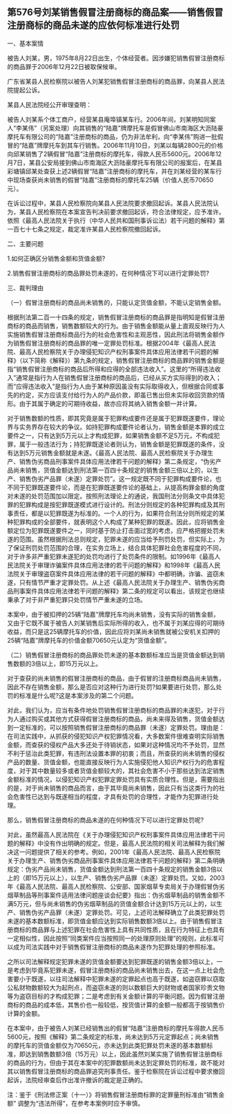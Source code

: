 ## 第576号刘某销售假冒注册商标的商品案——销售假冒注册商标的商品未遂的应依何标准进行处罚

一、基本案情

被告人刘某，男，1975年8月22日出生，个体经营者。因涉嫌犯销售假冒注册商标的商品罪于2006年12月22日被取保候审。

广东省某县人民检察院以被告人刘某犯销售假冒注册商标的商品罪，向某县人民法院提起公诉。

某县人民法院经公开审理查明：

被告人刘某系个体工商户，经营某县庵埠镇某车行。2006年间，刘某明知同案人“李某伟”（另案处理）向其销售的“陆嘉”牌摩托车是假冒佛山市南海区大沥陆豪摩托车有限公司的“陆嘉”注册商标的商品，仍为非法牟利，向“李某伟”购进一批假冒的“陆嘉”牌摩托车到其车行销售。2006年11月10日，刘某以每辆2800元的价格向邱某销售了2辆假冒“陆嘉”注册商标的摩托车，得款人民币5600元。2006年12月7日，某县公安局接到佛山市南海区大沥陆豪摩托车有限公司的报案后，在某县彩塘镇邱某处查获上述2辆假冒“陆嘉”注册商标的摩托车，并在刘某经营的某车行中现场查获尚未销售的假冒“陆嘉”注册商标的摩托车25辆（价值人民币70650元）。

在诉讼过程中，某县人民检察院向某县人民法院要求撤回起诉。某县人民法院认为，某县人民检察院在本案宣告判决前要求撤回起诉，符合法律规定，应予准许。依照《最高人民法院关于执行（中华人民共和国刑事诉讼法）若干问题的解释》第一百七十七条之规定，裁定准许某县人民检察院撤回起诉。

二、主要问题

1.如何正确区分销售金额和货值金额?

2.销售假冒注册商标的商品罪处罚未遂的，在何种情况下可以进行定罪处罚?

三、裁判理由

（一）假冒注册商标的商品尚未销售的，只能认定货值金额，不能认定销售金额。

根据刑法第二百一十四条的规定，销售假冒注册商标的商品罪是指明知是假冒注册商标的商品而销售，销售数额较大的行为。由于销售金额能从量上直观反映行为人实施销售假冒注册商标商品行为的社会危害性和主观恶性，因此刑法将销售金额作为销售假冒注册商标的商品罪的唯一定罪处罚标准。根据2004年《最高人民法院、最高人民检察院关于办理侵犯知识产权刑事案件具体应用法律若干问题的解释》（以下简称《解释》）第九条的规定，销售假冒注册商标的商品罪的销售金额是指“销售假冒注册商标的商品后所得和应得的全部违法收入”。这里的“所得违法收入”通常是指行为人在销售假冒注册商标的商品后，已经从买方实际得到的收入；而“应得违法收入”是指行为人由于某种原因虽没有实际取得收入，但根据合同或事先的约定，买方应该支付给行为人的产品价款，即虽已售出但未实际收回货款的情形。由于其属于确定的可期待收益，故亦应将其纳入销售金额一并计算。

对于销售数额的性质，即其究竟是属于犯罪构成要件还是属于犯罪既遂要件，理论界与实务界存在较大的争议。如持犯罪构成要件论者认为，销售金额是本罪的成立要件之一，只有达到5万元以上才构成犯罪，如果销售金额不足5万元，不构成犯罪，属于一般违法行为；持犯罪既遂论者则认为，销售金额是犯罪既遂的条件，没有达到5万元销售金额就是未遂。《最高人民法院、最高人民检察院关于办理生产、销售伪劣商品刑事案件具体应用法律若干问题的解释》第二条规定，“伪劣产品尚未销售，货值金额达到刑法第一百四十条规定的销售金额三倍以上的，以生产、销售伪劣产品罪（未遂）定罪处罚”。这一规定既不同于犯罪构成要件论，也不同于犯罪既遂要件论，而是在犯罪既遂要件论的基础上，从提高构罪金额的角度对未遂的处罚范围加以限定。按照刑法理论上的通说，我国刑法分则条文中具体犯罪的犯罪构成是按犯罪既遂模式进行设计的。刑法分则规定的各种犯罪构成及其刑事责任，都是以犯罪既遂为标准的。一个人的行为，如果符合刑法分则所规定的某种犯罪构成的全部要件，就表明这个人构成了某种犯罪的既遂。因此，应将销售金额定位为犯罪既遂要件之一，同时基于防止打击面过宽的考虑，应严格把握处罚未遂的范围。虽然根据刑法总则规定，犯罪未遂的应当给予刑罚处罚，但实际上，为了保证刑罚处罚范围的合理，在实务立场上，结合具体犯罪社会危害程度的不同，对于许多非严重犯罪未遂犯的处罚均进行了处罚条件的限制。如1996年《最高人民法院关于审理诈骗案件具体应用法律的若干问题的解释》和1998年《最高人民法院关于审理盗窃案件具体应用法律的若干问题的解释》中都明确，诈骗、盗窃未遂，只有情节严重才定罪处罚。从上述《最高人民法院关于办理生产、销售伪劣商品刑事案件具体应用法律若干问题的解释》第二条的规定可以看出，该规定也继续秉承了对于非严重犯罪只处罚情节严重未遂的立场。

本案中，由于被扣押的25辆“陆嘉”牌摩托车均尚未销售，没有实际的销售金额，又由于它既不属于被告人刘某销售后实际所得的收入，也不属于刘某应得的可期待收益，而只是这25辆摩托车的价值，因此应将刘某尚未销售就被公安机关扣押的25辆“陆嘉”牌摩托车的价值金额70650元认定为“货值金额”。

（二）销售假冒注册商标的商品罪处罚未遂的基本数额标准应当是货值金额达到销售数额的3倍以上，即15万元以上。

对于查获的尚未销售的假冒注册商标的商品，由于假冒的注册商标商品尚未销售，因此不存在销售金额，那么是否应对这种行为进行处罚?如果要进行处罚，那么处罚的标准是什么呢?这是本案涉及的第二个问题。

对此，我们认为，应当有条件地处罚销售假冒注册商标的商品罪的未遂犯，对于行为人通过购买或其他方式获得假冒注册商标的商品，尚未来得及销售，货值金额达到一定标准的，可以按照销售假冒注册商标的商品罪（未遂）定罪处罚。理由是：在司法实践中，从抓获的侵犯知识产权犯罪情况看，大多数案件很难查明实际销售金额，而查获的侵权产品大多还处于待销状态，如果对这种情况均不予处罚，显然不利于惩治此类犯罪，有违刑法设置本罪的初衷；而且，所查获的尚未销售的侵权产品的数量、货值金额，也能直接反映行为人实施侵犯他人知识产权行为的危害程度，对于其中数量较多或者货值金额较大的，其社会危害不小于那些达到法定销售金额标准的情况，以侵犯知识产权犯罪定罪处罚具有实质合理性。但是，需要指出的是，对于尚未销售的商品而言，由于其毕竟尚未销售，因此只有当这类行为的社会危害性已达到与既遂相当的程度，才具有处罚的合理性，才能作为犯罪进行处理。

那么，销售假冒注册商标的商品未遂的在何种情况下可以进行定罪处罚呢?

对此，虽然最高人民法院在《关于办理侵犯知识产权刑事案件具体应用法律若干问题的解释》中没有作出明确的规定。但是，最高人民法院的相关司法解释为我们解决这一问题提供了相关的参考。例如，2001年《最高人民法院、最高人民检察院关于办理生产、销售伪劣商品刑事案件具体应用法律若干问题的解释》第二条明确规定：伪劣产品尚未销售，货值金额达到刑法第一百四十条规定的销售金额3倍以上的（即15万元以上），以生产、销售伪劣产品罪（未遂）定罪处罚。又如，2003年《最高人民法院、最高人民检察院、公安部、国家烟草专卖局关于办理假冒伪劣烟草制品等刑事案件适用法律问题座谈会纪要》指出：伪劣烟草制品的销售金额不满5万元，但与尚未销售的伪劣烟草制品的货值金额合计达到15万元以上的，以生产、销售伪劣产品罪（未遂）定罪处罚。可见，上述司法解释确立了此类犯罪处罚未遂的基本数额标准，即货值金额应达到实际销售数额3倍以上。由于销售假冒注册商标的商品罪与上述犯罪在社会危害性上具有共同性质，且在行为特征上也具有一定相似性，因此按照“同类案件应当按照同一的处理原则处理”的规则，此标准可以成为司法实践中对于销售假冒注册商标的商品未遂作为犯罪处理的参照标准。

之所以司法解释规定犯罪未遂的货值金额要达到犯罪既遂的销售金额3倍以上，一是考虑到毕竟系犯罪未遂，假冒注册商标的商品尚未销售出去，在这一点上社会危害要小于既遂，以往司法解释中犯罪未遂的定罪起点也高于既遂，如盗窃罪以窃取公私财物数额较大为起刑点，而盗窃未遂的则以数额巨大的财物或者国家珍贵文物等为盗窃目标的才构成犯罪；二是考虑到有关金额计算的平衡问题。因为假冒注册商标的商品的成本低，其售价也一般较低，按货值计算的金额一般都高于按销售价计算的金额。

在本案中，由于被告人刘某已经销售出的假冒“陆嘉”注册商标的摩托车得款人民币5600元，按照《解释》第二条规定的标准，尚未达到5万元定罪起点；尚未销售的摩托车的货值金额仅为70650元，亦未达到此类犯罪处罚未遂的基本数额标准，即达到销售数额3倍（15万元）以上，因此虽然刘某实施了销售假冒注册商标的商品的行为，但由于其在本案中的犯罪数额尚未达到定罪处罚的标准，故不能对其以销售假冒注册商标的商品罪追究刑事责任。鉴于检察院在诉讼过程中要求撤回起诉，法院经审查后作出准许撤诉的裁定是正确的。

注：鉴于《刑法修正案（十一）》将销售假冒注册商标罪的定罪量刑标准由“销售金额” 调整为“违法所得”，在参考本案例时应予审慎。